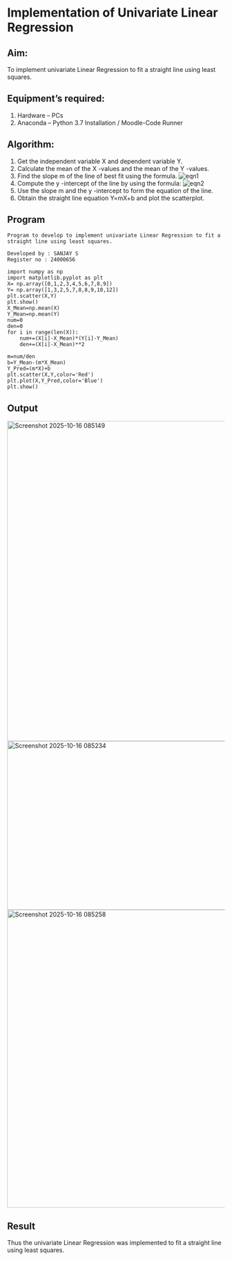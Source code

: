 # Implementation of Univariate Linear Regression
## Aim:
To implement univariate Linear Regression to fit a straight line using least squares.
## Equipment’s required:
1.	Hardware – PCs
2.	Anaconda – Python 3.7 Installation / Moodle-Code Runner
## Algorithm:
1.	Get the independent variable X and dependent variable Y.
2.	Calculate the mean of the X -values and the mean of the Y -values.
3.	Find the slope m of the line of best fit using the formula.
 ![eqn1](./eq1.jpg)
4.	Compute the y -intercept of the line by using the formula:
![eqn2](./eq2.jpg)  
5.	Use the slope m and the y -intercept to form the equation of the line.
6.	Obtain the straight line equation Y=mX+b and plot the scatterplot.
## Program
```
Program to develop to implement univariate Linear Regression to fit a straight line using least squares.

Developed by : SANJAY S
Register no : 24000656
```
```
import numpy as np
import matplotlib.pyplot as plt
X= np.array([0,1,2,3,4,5,6,7,8,9])
Y= np.array([1,3,2,5,7,8,8,9,10,12])
plt.scatter(X,Y)
plt.show()
X_Mean=np.mean(X)
Y_Mean=np.mean(Y)
num=0
den=0
for i in range(len(X)):
    num+=(X[i]-X_Mean)*(Y[i]-Y_Mean)
    den+=(X[i]-X_Mean)**2

m=num/den
b=Y_Mean-(m*X_Mean)
Y_Pred=(m*X)+b
plt.scatter(X,Y,color='Red')
plt.plot(X,Y_Pred,color='Blue')
plt.show()
```
## Output
<img width="1773" height="740" alt="Screenshot 2025-10-16 085149" src="https://github.com/user-attachments/assets/4fd46246-78fe-44ba-b82d-01fa53ee73c4" />
<img width="1836" height="390" alt="Screenshot 2025-10-16 085234" src="https://github.com/user-attachments/assets/d003f0ae-cc79-4cd1-ac2c-c283b745e658" />
<img width="1845" height="689" alt="Screenshot 2025-10-16 085258" src="https://github.com/user-attachments/assets/7908e232-55ae-49d2-97a7-91a347e44947" />



## Result
Thus the univariate Linear Regression was implemented to fit a straight line using least squares.
